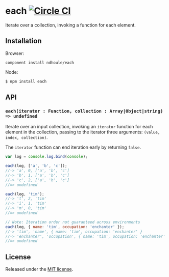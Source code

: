 # each [![Circle CI][circleci-badge]][circleci-link]

Iterate over a collection, invoking a function for each element.

## Installation

Browser:

```
component install ndhoule/each
```

Node:

```sh
$ npm install each
```

## API

### `each(iterator : Function, collection : Array|Object|string) => undefined`

Iterate over an input collection, invoking an `iterator` function for each element in the collection, passing to the iterator three arguments: `(value, index, collection)`.

The `iterator` function can end iteration early by returning `false`.

```javascript
var log = console.log.bind(console);

each(log, ['a', 'b', 'c']);
//-> 'a', 0, ['a', 'b', 'c']
//-> 'b', 1, ['a', 'b', 'c']
//-> 'c', 2, ['a', 'b', 'c']
//=> undefined

each(log, 'tim');
//-> 't', 2, 'tim'
//-> 'i', 1, 'tim'
//-> 'm', 0, 'tim'
//=> undefined

// Note: Iteration order not guaranteed across environments
each(log, { name: 'tim', occupation: 'enchanter' });
//-> 'tim', 'name', { name: 'tim', occupation: 'enchanter' }
//-> 'enchanter', 'occupation', { name: 'tim', occupation: 'enchanter' }
//=> undefined
```

## License

Released under the [MIT license](LICENSE.md).

[circleci-link]: https://circleci.com/gh/ndhoule/each
[circleci-badge]: https://circleci.com/gh/ndhoule/each.svg?style=svg&circle-token=4d65820fbf012e2c1c6649d9ba9319cdbfc0e549
